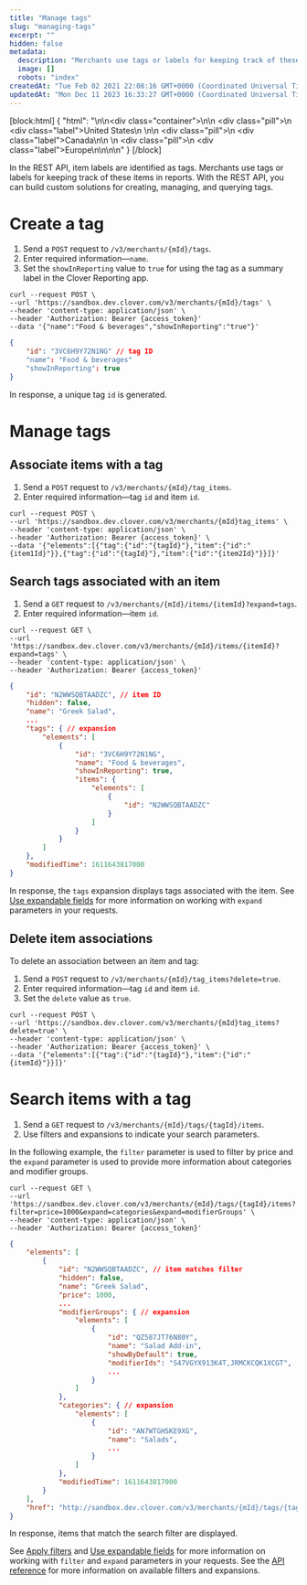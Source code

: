 ```yaml
---
title: "Manage tags"
slug: "managing-tags"
excerpt: ""
hidden: false
metadata: 
  description: "Merchants use tags or labels for keeping track of these items in reports. With the REST API, you can build custom solutions for creating, managing, and querying tags."
  image: []
  robots: "index"
createdAt: "Tue Feb 02 2021 22:08:16 GMT+0000 (Coordinated Universal Time)"
updatedAt: "Mon Dec 11 2023 16:33:27 GMT+0000 (Coordinated Universal Time)"
---
```

[block:html]
{
  "html": "<!--JIRA DS-3009; Region pill icon added to topic on 3.22.2023-->\n\n<div class=\"container\">\n<!--US-->\n  <div class=\"pill\">\n    <div class=\"label\">United States</div>\n  </div>\n<!--Canada-->\n  <div class=\"pill\">\n    <div class=\"label\">Canada</div>\n</div>\n  <!--Europe-->\n  <div class=\"pill\">\n    <div class=\"label\">Europe</div>\n</div>\n</div>\n\n<style>\nbody {\n  font-family: \"Segoe UI\", \"Roboto\",\n    \"Segoe UI Symbol\";\n}\n.container {\n  align-items: center;\n  min-width: 10%;\n  text-align: left;\n   overflow: auto;\n}\n/*Pill format*/\n.pill {\n  background: #44BB44;\n  border: .5px solid #44BB44;\n  margin-left: 5px;\n  overflow: auto;\n\n}\n/*Text positioning inside the pill*/\n.pill,\n.pill__addon {\n  display: inline-block;\n  box-sizing: border-box;\n  padding: 0px 10px;\n  border-radius: 10px;\n  position: relative;\n  height: 1.5rem;\n}\n/*Text format inside the pill*/\n.pill .label,\n.pill__addon .label {\n  font-style: normal;\n  font-weight: normal;\n  font-size: 0.70rem;\n  color: #fff;\n  display: inline-block;\n  vertical-align: middle;\n \n}\n</style>"
}
[/block]


In the REST API, item labels are identified as tags. Merchants use tags or labels for keeping track of these items in reports. With the REST API, you can build custom solutions for creating, managing, and querying tags.

# Create a tag

1. Send a `POST` request to `/v3/merchants/{mId}/tags`. 
2. Enter required information—`name`.
3. Set the `showInReporting` value to `true` for using the tag as a summary label in the Clover Reporting app.

```curl Create a tag
curl --request POST \
--url 'https://sandbox.dev.clover.com/v3/merchants/{mId}/tags' \
--header 'content-type: application/json' \
--header 'Authorization: Bearer {access_token}'
--data '{"name":"Food & beverages","showInReporting":"true"}'
```

```json Sample response
{
    "id": "3VC6H9Y72N1NG" // tag ID
    "name": "Food & beverages"
    "showInReporting": true
}
```

In response, a unique tag `id` is generated.

# Manage tags

## Associate items with a tag

1. Send a `POST` request to `/v3/merchants/{mId}/tag_items`. 
2. Enter required information—tag `id` and item `id`.

```curl Associate items with a tag
curl --request POST \
--url 'https://sandbox.dev.clover.com/v3/merchants/{mId}tag_items' \
--header 'content-type: application/json' \
--header 'Authorization: Bearer {access_token}' \
--data '{"elements":[{"tag":{"id":"{tagId}"},"item":{"id":"{item1Id}"}},{"tag":{"id":"{tagId}"},"item":{"id":"{item2Id}"}}]}'
```

## Search tags associated with an item

1. Send a `GET` request to `/v3/merchants/{mId}/items/{itemId}?expand=tags`. 
2. Enter required information—item `id`.

```curl Search tags associated with an item
curl --request GET \
--url 'https://sandbox.dev.clover.com/v3/merchants/{mId}/items/{itemId}?expand=tags' \
--header 'content-type: application/json' \
--header 'Authorization: Bearer {access_token}'
```

```json Sample response
{
    "id": "N2WWSQBTAADZC", // item ID
    "hidden": false,
    "name": "Greek Salad",
    ...
    "tags": { // expansion
        "elements": [
            {
                "id": "3VC6H9Y72N1NG",
                "name": "Food & beverages",
                "showInReporting": true,
                "items": {
                    "elements": [
                        {
                            "id": "N2WWSQBTAADZC"
                        }
                    ]
                }
            }
        ]
    },
    "modifiedTime": 1611643817000
}
```

In response, the `tags` expansion displays tags associated with the item. See [Use expandable fields](doc:expanding-fields) for more information on working with `expand` parameters in your requests.

## Delete item associations

To delete an association between an item and tag:

1. Send a `POST` request to `/v3/merchants/{mId}/tag_items?delete=true`. 
2. Enter required information—tag `id` and item `id`. 
3. Set the `delete` value as `true`.

```curl Delete an association between an item and tag
curl --request POST \
--url 'https://sandbox.dev.clover.com/v3/merchants/{mId}tag_items?delete=true' \
--header 'content-type: application/json' \
--header 'Authorization: Bearer {access_token}' \
--data '{"elements":[{"tag":{"id":"{tagId}"},"item":{"id":"{itemId}"}}]}'
```

# Search items with a tag

1. Send a `GET` request to `/v3/merchants/{mId}/tags/{tagId}/items`. 
2. Use filters and expansions to indicate your search parameters.

In the following example, the `filter` parameter is used to filter by price and the `expand` parameter is used to provide more information about categories and modifier groups.

```curl Search items with a tag
curl --request GET \
--url 'https://sandbox.dev.clover.com/v3/merchants/{mId}/tags/{tagId}/items?filter=price=1000&expand=categories&expand=modifierGroups' \
--header 'content-type: application/json' \
--header 'Authorization: Bearer {access_token}'
```

```json Sample response
{
    "elements": [
        {
            "id": "N2WWSQBTAADZC", // item matches filter
            "hidden": false,
            "name": "Greek Salad",
            "price": 1000,
            ...
            "modifierGroups": { // expansion
                "elements": [
                    {
                        "id": "QZ587JT76N80Y",
                        "name": "Salad Add-in",
                        "showByDefault": true,
                        "modifierIds": "S47VGYX913K4T,JRMCKCQK1XCGT",
                        ...
                    }
                ]
            },
            "categories": { // expansion
                "elements": [
                    {
                        "id": "AN7WTGHSKE9XG",
                        "name": "Salads",
                        ...
                    }
                ]
            },
            "modifiedTime": 1611643817000
        }
    ],
    "href": "http://sandbox.dev.clover.com/v3/merchants/{mId}/tags/{tagId}/items?filter=price%3E%3D1000"
}
```

In response, items that match the search filter are displayed.

See [Apply filters](doc:applying-filters) and [Use expandable fields](doc:expanding-fields) for more information on working with `filter` and `expand` parameters in your requests. See the [API reference](https://docs.clover.com/reference/api-reference-overview) for more information on available filters and expansions.
